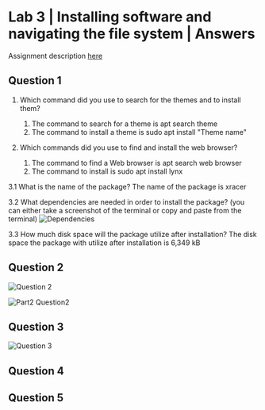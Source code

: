 # Lab 3 | Installing software and navigating the file system | Answers
Assignment description [here](https://raw.githubusercontent.com/ra559/cis106/main/labs/lab3.md)

## Question 1
1. Which command did you use to search for the themes and to install them?
   1.  The command to search for a theme is apt search theme
   2.  The command to install a theme is sudo apt install "Theme name"

2. Which commands did you use to find and install the web browser?
   1. The command to find a Web browser is apt search web browser
   2. The command to install is sudo apt install lynx
   
    

3.1 What is the name of the package?
    The name of the package is xracer

3.2 What dependencies are needed in order to install the package? (you can either take a screenshot of the terminal or copy and paste from the terminal)
![Dependencies](..imgs/../../imgs/Packages.png)



3.3 How much disk space will the package utilize after installation?
    The disk space the package with utilize after installation is 6,349 kB

## Question 2
![Question 2](../imgs/Part1%20Question%202.png)

![Part2 Question2](../imgs/Part2%20Question%202.png)

## Question 3
![Question 3](../imgs/Question%203.png)

## Question 4


## Question 5
 